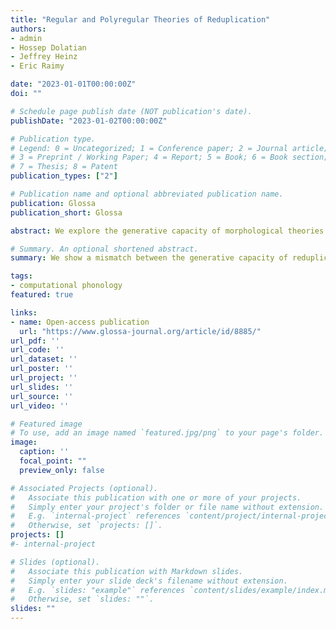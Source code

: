 ```yaml
---
title: "Regular and Polyregular Theories of Reduplication"
authors:
- admin
- Hossep Dolatian
- Jeffrey Heinz
- Eric Raimy

date: "2023-01-01T00:00:00Z"
doi: ""

# Schedule page publish date (NOT publication's date).
publishDate: "2023-01-02T00:00:00Z"

# Publication type.
# Legend: 0 = Uncategorized; 1 = Conference paper; 2 = Journal article;
# 3 = Preprint / Working Paper; 4 = Report; 5 = Book; 6 = Book section;
# 7 = Thesis; 8 = Patent
publication_types: ["2"]

# Publication name and optional abbreviated publication name.
publication: Glossa
publication_short: Glossa

abstract: We explore the generative capacity of morphological theories of reduplication. We computationally classify theories of reduplication using a hierarchy of string-to-string function classes. Reduplication as a process requires only the regular class of functions. We show that various morphological theories necessarily treat it as a more expressive polyregular function, while others maintain regularity. We discuss the significance of this formal result for reduplicative functions and recognition. 

# Summary. An optional shortened abstract.
summary: We show a mismatch between the generative capacity of reduplication and the theories which model it.  

tags:
- computational phonology
featured: true

links:
- name: Open-access publication
  url: "https://www.glossa-journal.org/article/id/8885/"
url_pdf: ''
url_code: ''
url_dataset: ''
url_poster: ''
url_project: ''
url_slides: ''
url_source: ''
url_video: ''

# Featured image
# To use, add an image named `featured.jpg/png` to your page's folder.
image:
  caption: ''
  focal_point: ""
  preview_only: false

# Associated Projects (optional).
#   Associate this publication with one or more of your projects.
#   Simply enter your project's folder or file name without extension.
#   E.g. `internal-project` references `content/project/internal-project/index.md`.
#   Otherwise, set `projects: []`.
projects: []
#- internal-project

# Slides (optional).
#   Associate this publication with Markdown slides.
#   Simply enter your slide deck's filename without extension.
#   E.g. `slides: "example"` references `content/slides/example/index.md`.
#   Otherwise, set `slides: ""`.
slides: ""
---
```

